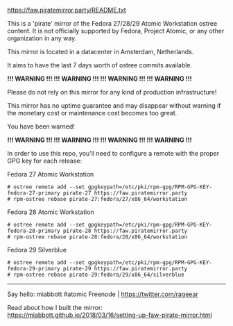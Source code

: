 https://faw.piratemirror.party/README.txt

This is a 'pirate' mirror of the Fedora 27/28/29 Atomic Workstation ostree
content.  It is not officially supported by Fedora, Project Atomic, or
any other organization in any way.

This mirror is located in a datacenter in Amsterdam, Netherlands.

It aims to have the last 7 days worth of ostree commits available.

**!!! WARNING !!!   !!! WARNING !!!   !!! WARNING !!!    !!! WARNING  !!!**

Please do not rely on this mirror for any kind of production infrastructure!

This mirror has no uptime guarantee and may disappear without warning if
the monetary cost or maintenance cost becomes too great.

You have been warned!

**!!! WARNING !!!   !!! WARNING !!!   !!! WARNING !!!    !!! WARNING  !!!**

In order to use this repo, you'll need to configure a remote with the
proper GPG key for each release:

Fedora 27 Atomic Workstation

```
# ostree remote add --set gpgkeypath=/etc/pki/rpm-gpg/RPM-GPG-KEY-fedora-27-primary pirate-27 https://faw.piratemirror.party
# rpm-ostree rebase pirate-27:fedora/27/x86_64/workstation
```

Fedora 28 Atomic Workstation

```
# ostree remote add --set gpgkeypath=/etc/pki/rpm-gpg/RPM-GPG-KEY-fedora-28-primary pirate-28 https://faw.piratemirror.party
# rpm-ostree rebase pirate-28:fedora/28/x86_64/workstation
```

Fedora 29 Silverblue

```
# ostree remote add --set gpgkeypath=/etc/pki/rpm-gpg/RPM-GPG-KEY-fedora-29-primary pirate-29 https://faw.piratemirror.party
# rpm-ostree rebase pirate-29:fedora/29/x86_64/silverblue
```

---
Say hello:  miabbott #atomic Freenode | https://twitter.com/rageear

Read about how I built the mirror:  https://miabbott.github.io/2018/03/16/setting-up-faw-pirate-mirror.html

